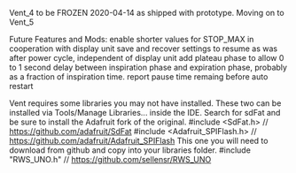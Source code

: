 Vent_4 to be FROZEN 2020-04-14 as shipped with prototype. Moving on to Vent_5

  Future Features and Mods:
    enable shorter values for STOP_MAX in cooperation with display unit
    save and recover settings to resume as was after power cycle, independent of display unit
    add plateau phase to allow 0 to 1 second delay between inspiration phase and expiration phase, probably as a fraction of inspiration time.
    report pause time remaing before auto restart

  Vent requires some libraries you may not have installed. These two can be installed
  via Tools/Manage Libraries... inside the IDE. Search for sdFat and be sure to install
  the Adafruit fork of the original. 
  #include <SdFat.h>                // https://github.com/adafruit/SdFat
  #include <Adafruit_SPIFlash.h>    // https://github.com/adafruit/Adafruit_SPIFlash
  This one you will need to download from github and copy into your libraries folder.
  #include "RWS_UNO.h"    // https://github.com/sellensr/RWS_UNO

